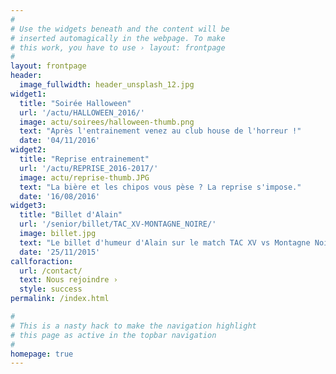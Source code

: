 ```yaml
---
#
# Use the widgets beneath and the content will be
# inserted automagically in the webpage. To make
# this work, you have to use › layout: frontpage
#
layout: frontpage
header:
  image_fullwidth: header_unsplash_12.jpg
widget1:
  title: "Soirée Halloween"
  url: '/actu/HALLOWEEN_2016/'
  image: actu/soirees/halloween-thumb.png
  text: "Après l'entrainement venez au club house de l'horreur !"
  date: '04/11/2016'
widget2:
  title: "Reprise entrainement"
  url: '/actu/REPRISE_2016-2017/'
  image: actu/reprise-thumb.JPG
  text: "La bière et les chipos vous pèse ? La reprise s'impose."
  date: '16/08/2016'
widget3:
  title: "Billet d'Alain"
  url: '/senior/billet/TAC_XV-MONTAGNE_NOIRE/'
  image: billet.jpg
  text: "Le billet d'humeur d'Alain sur le match TAC XV vs Montagne Noire"
  date: '25/11/2015'
callforaction:
  url: /contact/
  text: Nous rejoindre ›
  style: success
permalink: /index.html

#
# This is a nasty hack to make the navigation highlight
# this page as active in the topbar navigation
#
homepage: true
---
```

